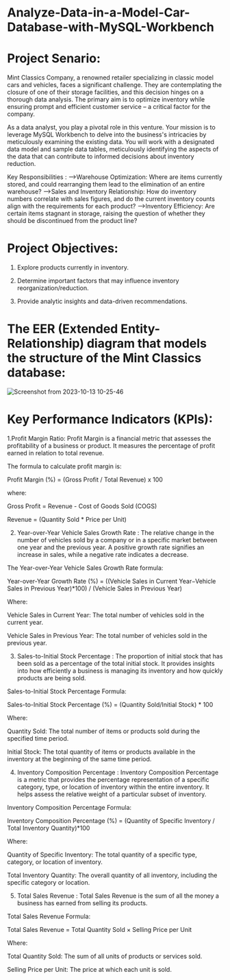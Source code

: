 # Analyze-Data-in-a-Model-Car-Database-with-MySQL-Workbench
# Project Senario:
Mint Classics Company, a renowned retailer specializing in classic model cars and vehicles, faces a significant challenge. They are contemplating the closure of one of their storage facilities, and this decision hinges on a thorough data analysis. The primary aim is to optimize inventory while ensuring prompt and efficient customer service – a critical factor for the company.

As a data analyst, you play a pivotal role in this venture. Your mission is to leverage MySQL Workbench to delve into the business's intricacies by meticulously examining the existing data. You will work with a designated data model and sample data tables, meticulously identifying the aspects of the data that can contribute to informed decisions about inventory reduction.

Key Responsibilities :
-->Warehouse Optimization: Where are items currently stored, and could rearranging them lead to the elimination of an entire warehouse?
-->Sales and Inventory Relationship: How do inventory numbers correlate with sales figures, and do the current inventory counts align with the requirements for each product?
-->Inventory Efficiency: Are certain items stagnant in storage, raising the question of whether they should be discontinued from the product line?

# Project Objectives:

1. Explore products currently in inventory.

2. Determine important factors that may influence inventory reorganization/reduction.

3. Provide analytic insights and data-driven recommendations.

# The EER (Extended Entity-Relationship) diagram that models the structure of the Mint Classics database:
![Screenshot from 2023-10-13 10-25-46](https://github.com/akanksha0607/Analyze-Data-in-a-Model-Car-Database-with-MySQL-Workbench/assets/147903207/e2ce7cde-28cd-413c-bcef-4a71f8a70480)

# Key Performance Indicators (KPIs):
1.Profit Margin Ratio:
Profit Margin is a financial metric that assesses the profitability of a business or product. It measures the percentage of profit earned in relation to total revenue.

The formula to calculate profit margin is:

Profit Margin (%) = (Gross Profit / Total Revenue) x 100

where:

Gross Profit = Revenue - Cost of Goods Sold (COGS)

Revenue = (Quantity Sold * Price per Unit)

2. Year-over-Year Vehicle Sales Growth Rate :
The relative change in the number of vehicles sold by a company or in a specific market between one year and the previous year. A positive growth rate signifies an increase in sales, while a negative rate indicates a decrease.

The Year-over-Year Vehicle Sales Growth Rate formula:

Year-over-Year Growth Rate (%) = ((Vehicle Sales in Current Year−Vehicle Sales in Previous Year)*100) / (Vehicle Sales in Previous Year) 

Where:

Vehicle Sales in Current Year: The total number of vehicles sold in the current year.

Vehicle Sales in Previous Year: The total number of vehicles sold in the previous year.

3. Sales-to-Initial Stock Percentage : 
The proportion of initial stock that has been sold as a percentage of the total initial stock. It provides insights into how efficiently a business is managing its inventory and how quickly products are being sold.

Sales-to-Initial Stock Percentage Formula:

Sales-to-Initial Stock Percentage (%) = (Quantity Sold/Initial Stock) * 100

Where:

Quantity Sold: The total number of items or products sold during the specified time period.

Initial Stock: The total quantity of items or products available in the inventory at the beginning of the same time period.

4. Inventory Composition Percentage :
Inventory Composition Percentage is a metric that provides the percentage representation of a specific category, type, or location of inventory within the entire inventory. It helps assess the relative weight of a particular subset of inventory.

Inventory Composition Percentage Formula:

Inventory Composition Percentage (%) = (Quantity of Specific Inventory / Total Inventory Quantity)*100 

Where:

Quantity of Specific Inventory: The total quantity of a specific type, category, or location of inventory.

Total Inventory Quantity: The overall quantity of all inventory, including the specific category or location.

5. Total Sales Revenue :
Total Sales Revenue is the sum of all the money a business has earned from selling its products.

Total Sales Revenue Formula:

Total Sales Revenue = Total Quantity Sold × Selling Price per Unit

Where:

Total Quantity Sold: The sum of all units of products or services sold.

Selling Price per Unit: The price at which each unit is sold.
